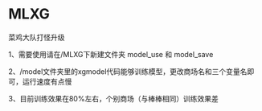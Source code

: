 # MLXG
菜鸡大队打怪升级

1、需要使用请在/MLXG下新建文件夹 model_use 和 model_save

2、/model文件夹里的xgmodel代码能够训练模型，更改商场名和三个变量名即可，运行速度有点慢

3、目前训练效果在80%左右，个别商场（与棒棒相同）训练效果差
